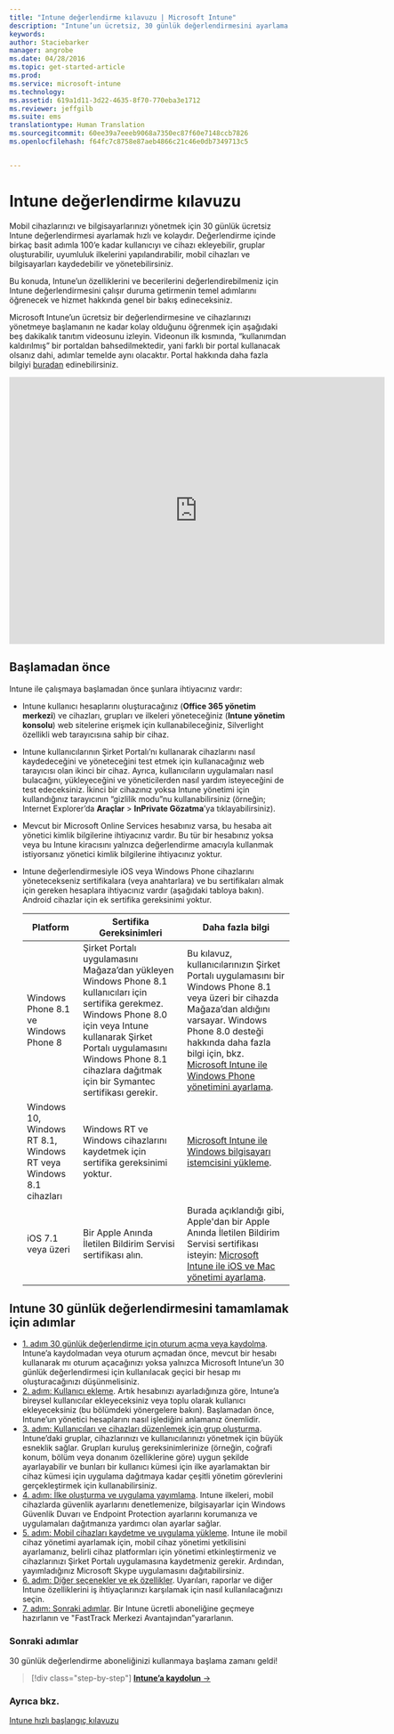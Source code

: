 ```yaml
---
title: "Intune değerlendirme kılavuzu | Microsoft Intune"
description: "Intune’un ücretsiz, 30 günlük değerlendirmesini ayarlama işlemine giriş ve önkoşullar"
keywords: 
author: Staciebarker
manager: angrobe
ms.date: 04/28/2016
ms.topic: get-started-article
ms.prod: 
ms.service: microsoft-intune
ms.technology: 
ms.assetid: 619a1d11-3d22-4635-8f70-770eba3e1712
ms.reviewer: jeffgilb
ms.suite: ems
translationtype: Human Translation
ms.sourcegitcommit: 60ee39a7eeeb9068a7350ec87f60e7148ccb7826
ms.openlocfilehash: f64fc7c8758e87aeb4866c21c46e0db7349713c5


---
```


# Intune değerlendirme kılavuzu
Mobil cihazlarınızı ve bilgisayarlarınızı yönetmek için 30 günlük ücretsiz Intune değerlendirmesi ayarlamak hızlı ve kolaydır. Değerlendirme içinde birkaç basit adımla 100’e kadar kullanıcıyı ve cihazı ekleyebilir, gruplar oluşturabilir, uyumluluk ilkelerini yapılandırabilir, mobil cihazları ve bilgisayarları kaydedebilir ve yönetebilirsiniz.

Bu konuda, Intune’un özelliklerini ve becerilerini değerlendirebilmeniz için Intune değerlendirmesini çalışır duruma getirmenin temel adımlarını öğrenecek ve hizmet hakkında genel bir bakış edineceksiniz.

Microsoft Intune’un ücretsiz bir değerlendirmesine ve cihazlarınızı yönetmeye başlamanın ne kadar kolay olduğunu öğrenmek için aşağıdaki beş dakikalık tanıtım videosunu izleyin. Videonun ilk kısmında, “kullanımdan kaldırılmış” bir portaldan bahsedilmektedir, yani farklı bir portal kullanacak olsanız dahi, adımlar temelde aynı olacaktır. Portal hakkında daha fazla bilgiyi [buradan](https://docs.microsoft.com/intune/deploy-use/account-portal-merged-with-Office-365) edinebilirsiniz.

<iframe width="675" height="480" src="https://www.youtube.com/embed/ltcZvm4VOFU" frameborder="0" allowfullscreen></iframe>

## Başlamadan önce
Intune ile çalışmaya başlamadan önce şunlara ihtiyacınız vardır:

-   Intune kullanıcı hesaplarını oluşturacağınız (**Office 365 yönetim merkezi**) ve cihazları, grupları ve ilkeleri yöneteceğiniz (**Intune yönetim konsolu**) web sitelerine erişmek için kullanabileceğiniz, Silverlight özellikli web tarayıcısına sahip bir cihaz.

-   Intune kullanıcılarının Şirket Portalı’nı kullanarak cihazlarını nasıl kaydedeceğini ve yöneteceğini test etmek için kullanacağınız web tarayıcısı olan ikinci bir cihaz. Ayrıca, kullanıcıların uygulamaları nasıl bulacağını, yükleyeceğini ve yöneticilerden nasıl yardım isteyeceğini de test edeceksiniz. İkinci bir cihazınız yoksa Intune yönetimi için kullandığınız tarayıcının “gizlilik modu”nu kullanabilirsiniz (örneğin; Internet Explorer’da **Araçlar** &gt; **InPrivate Gözatma**’ya tıklayabilirsiniz).

-   Mevcut bir Microsoft Online Services hesabınız varsa, bu hesaba ait yönetici kimlik bilgilerine ihtiyacınız vardır. Bu tür bir hesabınız yoksa veya bu Intune kiracısını yalnızca değerlendirme amacıyla kullanmak istiyorsanız yönetici kimlik bilgilerine ihtiyacınız yoktur.

-   Intune değerlendirmesiyle iOS veya Windows Phone cihazlarını yönetecekseniz sertifikalara (veya anahtarlara) ve bu sertifikaları almak için gereken hesaplara ihtiyacınız vardır (aşağıdaki tabloya bakın). Android cihazlar için ek sertifika gereksinimi yoktur.

    |Platform|Sertifika Gereksinimleri|Daha fazla bilgi|
    |------------|----------------------------|--------------------|
    |Windows Phone 8.1 ve Windows Phone 8 |Şirket Portalı uygulamasını Mağaza’dan yükleyen Windows Phone 8.1 kullanıcıları için sertifika gerekmez. Windows Phone 8.0 için veya Intune kullanarak Şirket Portalı uygulamasını Windows Phone 8.1 cihazlara dağıtmak için bir Symantec sertifikası gerekir.|Bu kılavuz, kullanıcılarınızın Şirket Portalı uygulamasını bir Windows Phone 8.1 veya üzeri bir cihazda Mağaza’dan aldığını varsayar. Windows Phone 8.0 desteği hakkında daha fazla bilgi için, bkz. [Microsoft Intune ile Windows Phone yönetimini ayarlama](/Intune/Deploy-Use/set-up-windows-phone-management-with-microsoft-intune).|
    |Windows 10, Windows RT 8.1, Windows RT veya Windows 8.1 cihazları|Windows RT ve Windows cihazlarını kaydetmek için sertifika gereksinimi yoktur.|[Microsoft Intune ile Windows bilgisayarı istemcisini yükleme](/Intune/Deploy-Use/install-the-windows-pc-client-with-microsoft-intune).|
    |iOS 7.1 veya üzeri|Bir Apple Anında İletilen Bildirim Servisi sertifikası alın.|Burada açıklandığı gibi, Apple'dan bir Apple Anında İletilen Bildirim Servisi sertifikası isteyin: [Microsoft Intune ile iOS ve Mac yönetimi ayarlama](/Intune/Deploy-Use/set-up-ios-and-mac-management-with-microsoft-intune).|

## Intune 30 günlük değerlendirmesini tamamlamak için adımlar
- [1. adım 30 günlük değerlendirme için oturum açma veya kaydolma](get-started-with-a-30-day-trial-of-microsoft-intune-step-1.md). Intune’a kaydolmadan veya oturum açmadan önce, mevcut bir hesabı kullanarak mı oturum açacağınızı yoksa yalnızca Microsoft Intune’un 30 günlük değerlendirmesi için kullanılacak geçici bir hesap mı oluşturacağınızı düşünmelisiniz.
- [2. adım: Kullanıcı ekleme](get-started-with-a-30-day-trial-of-microsoft-intune-step-2.md). Artık hesabınızı ayarladığınıza göre, Intune’a bireysel kullanıcılar ekleyeceksiniz veya toplu olarak kullanıcı ekleyeceksiniz (bu bölümdeki yönergelere bakın). Başlamadan önce, Intune’un yönetici hesaplarını nasıl işlediğini anlamanız önemlidir.
- [3. adım: Kullanıcıları ve cihazları düzenlemek için grup oluşturma](get-started-with-a-30-day-trial-of-microsoft-intune-step-3.md). Intune’daki gruplar, cihazlarınızı ve kullanıcılarınızı yönetmek için büyük esneklik sağlar. Grupları kuruluş gereksinimlerinize (örneğin, coğrafi konum, bölüm veya donanım özelliklerine göre) uygun şekilde ayarlayabilir ve bunları bir kullanıcı kümesi için ilke ayarlamaktan bir cihaz kümesi için uygulama dağıtmaya kadar çeşitli yönetim görevlerini gerçekleştirmek için kullanabilirsiniz.
- [4. adım: İlke oluşturma ve uygulama yayımlama](get-started-with-a-30-day-trial-of-microsoft-intune-step-4.md). Intune ilkeleri, mobil cihazlarda güvenlik ayarlarını denetlemenize, bilgisayarlar için Windows Güvenlik Duvarı ve Endpoint Protection ayarlarını korumanıza ve uygulamaları dağıtmanıza yardımcı olan ayarlar sağlar.
- [5. adım: Mobil cihazları kaydetme ve uygulama yükleme](get-started-with-a-30-day-trial-of-microsoft-intune-step-5.md). Intune ile mobil cihaz yönetimi ayarlamak için, mobil cihaz yönetimi yetkilisini ayarlamanız, belirli cihaz platformları için yönetimi etkinleştirmeniz ve cihazlarınızı Şirket Portalı uygulamasına kaydetmeniz gerekir. Ardından, yayımladığınız Microsoft Skype uygulamasını dağıtabilirsiniz.
- [6. adım: Diğer seçenekler ve ek özellikler](get-started-with-a-30-day-trial-of-microsoft-intune-step-6.md). Uyarıları, raporlar ve diğer Intune özelliklerini iş ihtiyaçlarınızı karşılamak için nasıl kullanılacağınızı seçin.
- [7. adım: Sonraki adımlar](get-started-with-a-30-day-trial-of-microsoft-intune-step-7.md). Bir Intune ücretli aboneliğine geçmeye hazırlanın ve "FastTrack Merkezi Avantajından”yararlanın.


### Sonraki adımlar
30 günlük değerlendirme aboneliğinizi kullanmaya başlama zamanı geldi!

>[!div class="step-by-step"]
[**Intune’a kaydolun** &rarr;](.\get-started-with-a-30-day-trial-of-microsoft-intune-step-1.md)

### Ayrıca bkz.
[Intune hızlı başlangıç kılavuzu](/intune/get-started/start-with-a-paid-subscription-to-microsoft-intune)



<!--HONumber=Jul16_HO4-->


